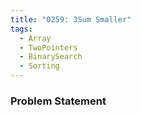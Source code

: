 ```yaml
---
title: "0259: 3Sum Smaller"
tags:
  - Array
  - TwoPointers
  - BinarySearch
  - Sorting
---
```

### Problem Statement


